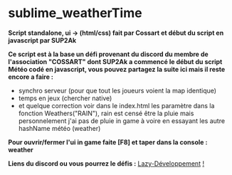 # sublime_weatherTime

__Script standalone, ui -> (html/css) fait par Cossart et début du script en javascript par SUP2Ak__

__Ce script est à la base un défi provenant du discord du membre de l'association "COSSART" dont SUP2Ak a commencé le début du script Météo codé en javascript, vous pouvez partagez la suite ici mais il reste encore a faire :__

- synchro serveur (pour que tout les joueurs voient la map identique)
- temps en jeux (chercher native)
- et quelque correction voir dans le index.html les paramètre dans la fonction Weathers("RAIN"), rain est censé être la pluie mais personnelement j'ai pas de pluie in game à voire en essayant les autre hashName météo (weather)

__Pour ouvrir/fermer l'ui in game faite [F8] et taper dans la console : weather__

__Liens du discord ou vous pourrez le défis :__ [Lazy-Développement](https://discord.gg/8kWfWU4BXU)
[!](https://imgur.com/VjCPV8T)
